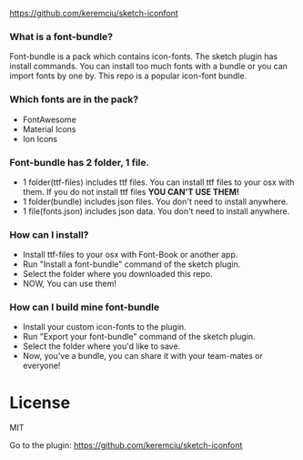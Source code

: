 https://github.com/keremciu/sketch-iconfont

### What is a font-bundle?

Font-bundle is a pack which contains icon-fonts. The sketch plugin has install commands. You can install too much
fonts with a bundle or you can import fonts by one by. This repo is a popular icon-font bundle.

### Which fonts are in the pack?

- FontAwesome
- Material Icons
- Ion Icons

### Font-bundle has 2 folder, 1 file.

- 1 folder(ttf-files) includes ttf files. You can install ttf files to your osx with them. If you do not install ttf files <strong>YOU CAN'T USE THEM!</strong>
- 1 folder(bundle) includes json files. You don't need to install anywhere.
- 1 file(fonts.json) includes json data. You don't need to install anywhere.

### How can I install?

- Install ttf-files to your osx with Font-Book or another app.
- Run "Install a font-bundle" command of the sketch plugin.
- Select the folder where you downloaded this repo.
- NOW, You can use them!

### How can I build mine font-bundle

- Install your custom icon-fonts to the plugin.
- Run "Export your font-bundle" command of the sketch plugin.
- Select the folder where you'd like to save.
- Now, you've a bundle, you can share it with your team-mates or everyone!


# License

MIT

Go to the plugin:
https://github.com/keremciu/sketch-iconfont





